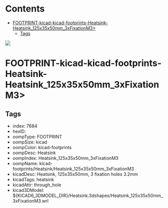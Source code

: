 



Contents
========

* [FOOTPRINT-kicad-kicad-footprints-Heatsink-Heatsink_125x35x50mm_3xFixationM3>](#footprint-kicad-kicad-footprints-heatsink-heatsink_125x35x50mm_3xfixationm3)
	* [Tags](#tags)
  
![][im]
# FOOTPRINT-kicad-kicad-footprints-Heatsink-Heatsink_125x35x50mm_3xFixationM3>

## Tags

- index: 7684
- hexID: 
- oompType: FOOTPRINT
- oompSize: kicad
- oompColor: kicad-footprints
- oompDesc: Heatsink
- oompIndex: Heatsink_125x35x50mm_3xFixationM3
- oompName: kicad-footprints/Heatsink/Heatsink_125x35x50mm_3xFixationM3
- kicadDesc: Heatsink, 125x35x50mm, 3 fixation holes 3.2mm
- kicadTags: heatsink
- kicadAttr: through_hole
- kicad3DModel: ${KICAD6_3DMODEL_DIR}/Heatsink.3dshapes/Heatsink_125x35x50mm_3xFixationM3.wrl



[im]: image.png
